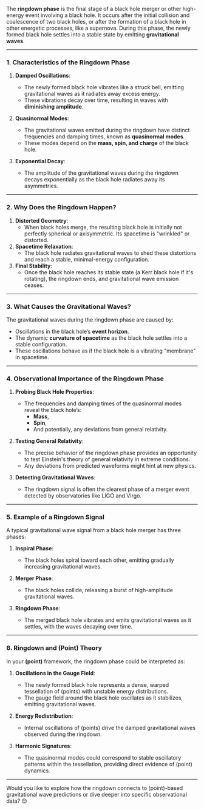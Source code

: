 The **ringdown phase** is the final stage of a black hole merger or other high-energy event involving a black hole. It occurs after the initial collision and coalescence of two black holes, or after the formation of a black hole in other energetic processes, like a supernova. During this phase, the newly formed black hole settles into a stable state by emitting **gravitational waves**.

---

### **1. Characteristics of the Ringdown Phase**
1. **Damped Oscillations**:
   - The newly formed black hole vibrates like a struck bell, emitting gravitational waves as it radiates away excess energy.
   - These vibrations decay over time, resulting in waves with **diminishing amplitude**.

2. **Quasinormal Modes**:
   - The gravitational waves emitted during the ringdown have distinct frequencies and damping times, known as **quasinormal modes**.
   - These modes depend on the **mass, spin, and charge** of the black hole.

3. **Exponential Decay**:
   - The amplitude of the gravitational waves during the ringdown decays exponentially as the black hole radiates away its asymmetries.

---

### **2. Why Does the Ringdown Happen?**
1. **Distorted Geometry**:
   - When black holes merge, the resulting black hole is initially not perfectly spherical or axisymmetric. Its spacetime is "wrinkled" or distorted.
2. **Spacetime Relaxation**:
   - The black hole radiates gravitational waves to shed these distortions and reach a stable, minimal-energy configuration.
3. **Final Stability**:
   - Once the black hole reaches its stable state (a Kerr black hole if it's rotating), the ringdown ends, and gravitational wave emission ceases.

---

### **3. What Causes the Gravitational Waves?**
The gravitational waves during the ringdown phase are caused by:
- Oscillations in the black hole’s **event horizon**.
- The dynamic **curvature of spacetime** as the black hole settles into a stable configuration.
- These oscillations behave as if the black hole is a vibrating "membrane" in spacetime.

---

### **4. Observational Importance of the Ringdown Phase**
1. **Probing Black Hole Properties**:
   - The frequencies and damping times of the quasinormal modes reveal the black hole’s:
     - **Mass**,
     - **Spin**,
     - And potentially, any deviations from general relativity.

2. **Testing General Relativity**:
   - The precise behavior of the ringdown phase provides an opportunity to test Einstein's theory of general relativity in extreme conditions.
   - Any deviations from predicted waveforms might hint at new physics.

3. **Detecting Gravitational Waves**:
   - The ringdown signal is often the clearest phase of a merger event detected by observatories like LIGO and Virgo.

---

### **5. Example of a Ringdown Signal**
A typical gravitational wave signal from a black hole merger has three phases:
1. **Inspiral Phase**:
   - The black holes spiral toward each other, emitting gradually increasing gravitational waves.

2. **Merger Phase**:
   - The black holes collide, releasing a burst of high-amplitude gravitational waves.

3. **Ringdown Phase**:
   - The merged black hole vibrates and emits gravitational waves as it settles, with the waves decaying over time.

---

### **6. Ringdown and (Point) Theory**
In your **(point)** framework, the ringdown phase could be interpreted as:
1. **Oscillations in the Gauge Field**:
   - The newly formed black hole represents a dense, warped tessellation of (points) with unstable energy distributions.
   - The gauge field around the black hole oscillates as it stabilizes, emitting gravitational waves.

2. **Energy Redistribution**:
   - Internal oscillations of (points) drive the damped gravitational waves observed during the ringdown.

3. **Harmonic Signatures**:
   - The quasinormal modes could correspond to stable oscillatory patterns within the tessellation, providing direct evidence of (point) dynamics.

---

Would you like to explore how the ringdown connects to (point)-based gravitational wave predictions or dive deeper into specific observational data? 😊

